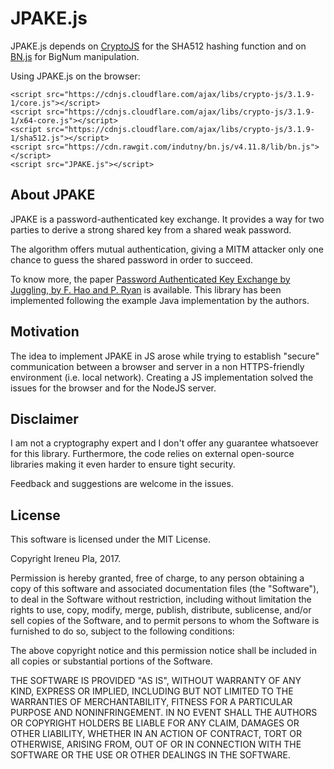 # JPAKE.js

JPAKE.js depends on [CryptoJS](https://code.google.com/archive/p/crypto-js/) for the SHA512 hashing function and on [BN.js](https://github.com/indutny/bn.js) for BigNum manipulation.

Using JPAKE.js on the browser:
```
<script src="https://cdnjs.cloudflare.com/ajax/libs/crypto-js/3.1.9-1/core.js"></script>
<script src="https://cdnjs.cloudflare.com/ajax/libs/crypto-js/3.1.9-1/x64-core.js"></script>
<script src="https://cdnjs.cloudflare.com/ajax/libs/crypto-js/3.1.9-1/sha512.js"></script>
<script src="https://cdn.rawgit.com/indutny/bn.js/v4.11.8/lib/bn.js"></script>
<script src="JPAKE.js"></script>
```

## About JPAKE

JPAKE is a password-authenticated key exchange.
It provides a way for two parties to derive a strong shared key from a shared weak password.

The algorithm offers mutual authentication, giving a MITM attacker only one chance to guess the shared password in order to succeed.

To know more, the paper [Password Authenticated Key Exchange by Juggling, by F. Hao and P. Ryan](http://grouper.ieee.org/groups/1363/Research/contributions/hao-ryan-2008.pdf) is available.
This library has been implemented following the example Java implementation by the authors.

## Motivation

The idea to implement JPAKE in JS arose while trying to establish "secure" communication between a browser and server in a non HTTPS-friendly environment (i.e. local network).
Creating a JS implementation solved the issues for the browser and for the NodeJS server.

## Disclaimer

I am not a cryptography expert and I don't offer any guarantee whatsoever for this library.
Furthermore, the code relies on external open-source libraries making it even harder to ensure tight security.

Feedback and suggestions are welcome in the issues.

## License

This software is licensed under the MIT License.

Copyright Ireneu Pla, 2017.

Permission is hereby granted, free of charge, to any person obtaining a copy of this software and associated documentation files (the "Software"), to deal in the Software without restriction, including without limitation the rights to use, copy, modify, merge, publish, distribute, sublicense, and/or sell copies of the Software, and to permit persons to whom the Software is furnished to do so, subject to the following conditions:

The above copyright notice and this permission notice shall be included in all copies or substantial portions of the Software.

THE SOFTWARE IS PROVIDED "AS IS", WITHOUT WARRANTY OF ANY KIND, EXPRESS OR IMPLIED, INCLUDING BUT NOT LIMITED TO THE WARRANTIES OF MERCHANTABILITY, FITNESS FOR A PARTICULAR PURPOSE AND NONINFRINGEMENT. IN NO EVENT SHALL THE AUTHORS OR COPYRIGHT HOLDERS BE LIABLE FOR ANY CLAIM, DAMAGES OR OTHER LIABILITY, WHETHER IN AN ACTION OF CONTRACT, TORT OR OTHERWISE, ARISING FROM, OUT OF OR IN CONNECTION WITH THE SOFTWARE OR THE USE OR OTHER DEALINGS IN THE SOFTWARE.
